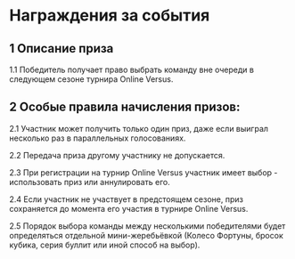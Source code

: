 # Награждения за события

## 1 Описание приза

1.1 Победитель получает право выбрать команду вне очереди в следующем сезоне турнира Online Versus.

## 2 Особые правила начисления призов:

2.1 Участник может получить только один приз, даже если выиграл несколько раз в параллельных голосованиях.

2.2 Передача приза другому участнику не допускается.

2.3 При регистрации на турнир Online Versus участник имеет выбор - использовать приз или аннулировать его.

2.4 Если участник не участвует в предстоящем сезоне, приз сохраняется до момента его участия в турнире Online Versus.

2.5 Порядок выбора команды между несколькими победителями будет определяться отдельной мини-жеребьёвкой (Колесо Фортуны, бросок кубика, серия буллит или иной способ на выбор).